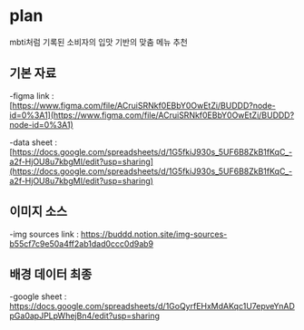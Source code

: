 # plan
mbti처럼 기록된 소비자의 입맛 기반의 맞춤 메뉴 추천


## 기본 자료

  -figma link : [https://www.figma.com/file/ACruiSRNkf0EBbY0OwEtZi/BUDDD?node-id=0%3A1](https://www.figma.com/file/ACruiSRNkf0EBbY0OwEtZi/BUDDD?node-id=0%3A1)

  -data sheet : [https://docs.google.com/spreadsheets/d/1G5fkiJ930s_5UF6B8ZkB1fKqC_-a2f-HjOU8u7kbgMI/edit?usp=sharing](https://docs.google.com/spreadsheets/d/1G5fkiJ930s_5UF6B8ZkB1fKqC_-a2f-HjOU8u7kbgMI/edit?usp=sharing)


## 이미지 소스

  -img sources link : https://buddd.notion.site/img-sources-b55cf7c9e50a4ff2ab1dad0ccc0d9ab9

## 배경 데이터 최종

 -google sheet : https://docs.google.com/spreadsheets/d/1GoQyrfEHxMdAKqc1U7epveYnADpGa0apJPLpWhejBn4/edit?usp=sharing
